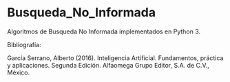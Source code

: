 # Busqueda_No_Informada
Algoritmos de Busqueda No Informada implementados en Python 3.

Bibliografía:

García Serrano, Alberto (2016). Inteligencia Artificial. Fundamentos, práctica y aplicaciones. Segunda Edición. Alfaomega Grupo Editor, S.A. de C.V., México.

